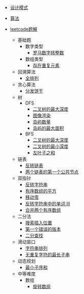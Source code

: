 
- [设计模式](/magic-code/design-patterns)

- [算法](/magic-code/algorithm)

- [leetcode题解](/magic-code/leetcode)

    - 基础题
        - 数字类型
            - [罗马数字转整数](/magic-code/leetcode/romanToInt.md)
        - 数组类型
            - [存在重复元素](/magic-code/leetcode/contains-duplicate.md)
    - 回溯算法
        - [全排列](/magic-code/leetcode/permutations.md)
    - 贪心算法
        - [分发饼干](/magic-code/leetcode/assign-cookies.md)
    - 树
        - DFS
            - [二叉树的最大深度](/magic-code/leetcode/tree-maxDepth-dfs.md)
            - [图像渲染](/magic-code/leetcode/flood-fill.md)
            - [岛屿数量](/magic-code/leetcode/num-of-lands.md)
            - [岛屿的最大面积](/magic-code/leetcode/max-area-of-island.md)
        - BFS
            - [二叉树的最大深度](/magic-code/leetcode/tree-maxDepth-bfs.md)
            - [二叉树的最小深度](/magic-code/leetcode/tree-minDepth.md)
            - [左叶子之和](/magic-code/leetcode/sum-of-left-leaves.md)
    - 链表
        - [反转链表](/magic-code/leetcode/reverse-list.md)
        - [两个链表的第一个公共节点](/magic-code/leetcode/get-intersection-node.md)
    - 双指针
        - [反转字符串](/magic-code/leetcode/reverse-string.md)
        - [有序数组的平方](/magic-code/leetcode/squares-of-a-sorted-array.md)
        - [移动零](/magic-code/leetcode/move-zeroes.md)
        - [反转字符串中的单词 III](/magic-code/leetcode/reverse-words-in-a-string-iii.md)
        - [合并两个有序数组](/magic-code/leetcode/merge-sorted-array.md)
    - 二分法
        - [搜索插入位置](/magic-code/leetcode/search-insert.md)
        - [第一个错误的版本](/magic-code/leetcode/first-wrong-version.md)
        - [二分查找](/magic-code/leetcode/binary-search.md)
    - 滑动窗口
        - [字符串排列](/magic-code/leetcode/permutation-in-string.md)
        - [无重复字符的最长子串](/magic-code/leetcode/no-repeat-char.md)
    - 动态规划
        - [最小子序和](/magic-code/leetcode/maximum-subarray.md)
    - 中等难度
        - 数组
            - [旋转数组](/magic-code/leetcode/rotate-array.md)

